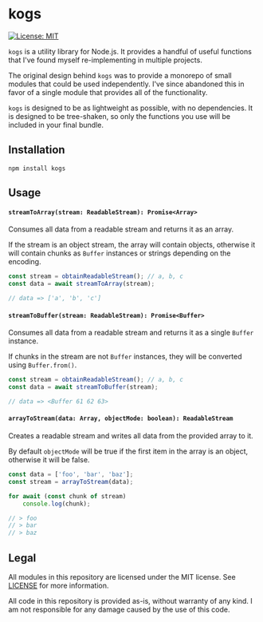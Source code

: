 # kogs
[![License: MIT](https://img.shields.io/github/license/kruithne/kogs?style=flat-square)](https://github.com/Kruithne/kogs/blob/main/LICENSE)

`kogs` is a utility library for Node.js. It provides a handful of useful functions that I've found myself re-implementing in multiple projects.

The original design behind `kogs` was to provide a monorepo of small modules that could be used independently. I've since abandoned this in favor of a single module that provides all of the functionality.

`kogs` is designed to be as lightweight as possible, with no dependencies. It is designed to be tree-shaken, so only the functions you use will be included in your final bundle.

## Installation

```
npm install kogs
```

## Usage

#### `streamToArray(stream: ReadableStream): Promise<Array>`
Consumes all data from a readable stream and returns it as an array.

If the stream is an object stream, the array will contain objects, otherwise it will contain chunks as `Buffer` instances or strings depending on the encoding.

```js
const stream = obtainReadableStream(); // a, b, c
const data = await streamToArray(stream);

// data => ['a', 'b', 'c']
```

#### `streamToBuffer(stream: ReadableStream): Promise<Buffer>`
Consumes all data from a readable stream and returns it as a single `Buffer` instance.

If chunks in the stream are not `Buffer` instances, they will be converted using `Buffer.from()`.

```js
const stream = obtainReadableStream(); // a, b, c
const data = await streamToBuffer(stream);

// data => <Buffer 61 62 63>
```

#### `arrayToStream(data: Array, objectMode: boolean): ReadableStream`
Creates a readable stream and writes all data from the provided array to it.

By default `objectMode` will be true if the first item in the array is an object, otherwise it will be false.


```js
const data = ['foo', 'bar', 'baz'];
const stream = arrayToStream(data);

for await (const chunk of stream)
	console.log(chunk);

// > foo
// > bar
// > baz
```

## Legal
All modules in this repository are licensed under the MIT license. See [LICENSE](LICENSE) for more information.

All code in this repository is provided as-is, without warranty of any kind. I am not responsible for any damage caused by the use of this code.